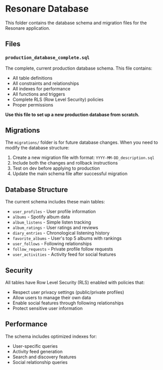 # Resonare Database

This folder contains the database schema and migration files for the Resonare application.

## Files

### `production_database_complete.sql`
The complete, current production database schema. This file contains:
- All table definitions
- All constraints and relationships
- All indexes for performance
- All functions and triggers
- Complete RLS (Row Level Security) policies
- Proper permissions

**Use this file to set up a new production database from scratch.**

## Migrations

The `migrations/` folder is for future database changes. When you need to modify the database structure:

1. Create a new migration file with format: `YYYY-MM-DD_description.sql`
2. Include both the changes and rollback instructions
3. Test on dev before applying to production
4. Update the main schema file after successful migration

## Database Structure

The current schema includes these main tables:

- `user_profiles` - User profile information
- `albums` - Spotify album data
- `album_listens` - Simple listen tracking
- `album_ratings` - User ratings and reviews
- `diary_entries` - Chronological listening history
- `favorite_albums` - User's top 5 albums with rankings
- `user_follows` - Following relationships
- `follow_requests` - Private profile follow requests
- `user_activities` - Activity feed for social features

## Security

All tables have Row Level Security (RLS) enabled with policies that:
- Respect user privacy settings (public/private profiles)
- Allow users to manage their own data
- Enable social features through following relationships
- Protect sensitive user information

## Performance

The schema includes optimized indexes for:
- User-specific queries
- Activity feed generation
- Search and discovery features
- Social relationship queries